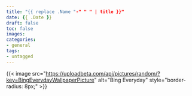 ```yaml
---
title: "{{ replace .Name "-" " " | title }}"
date: {{ .Date }}
draft: false
toc: false
images:
categories:
- general
tags:
- untagged
---
```


{{< image
src="https://uploadbeta.com/api/pictures/random/?key=BingEverydayWallpaperPicture"
alt="Bing Everyday"
style="border-radius: 8px;" >}}
